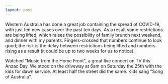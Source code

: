 ```yaml
---
layout: post
---
```


Western Australia has done a great job containing the spread of COVID-19, with
just ten new cases over the past ten days. As a result some restrictions are
being lifted, which raises the possibility of family brunch next weekend, and
dinner with my parents. Fingers-crossed that numbers continue to look good; the
risk is the delay between restrictions being lifted and numbers rising as a
result (it could be up to two weeks for us to notice).

Watched "Music from the Home Front", a great live concert on TV this Anzac Day.
We stood on the driveway at 6am on Saturday the 25th with the kids for dawn
service. At least half the street did the same. Kids sang "Song of Australia".
